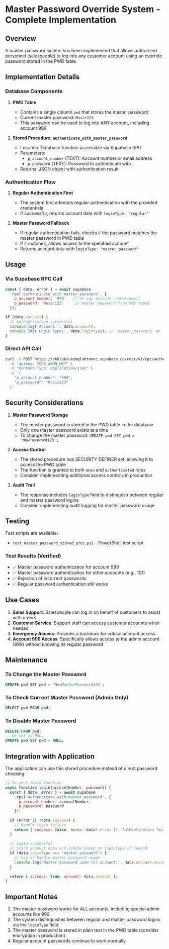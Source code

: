 # Master Password Override System - Complete Implementation

## Overview
A master password system has been implemented that allows authorized personnel (salespeople) to log into any customer account using an override password stored in the PWD table.

## Implementation Details

### Database Components

1. **PWD Table**
   - Contains a single column `pwd` that stores the master password
   - Current master password: `Music123`
   - This password can be used to log into ANY account, including account 999

2. **Stored Procedure: `authenticate_with_master_password`**
   - Location: Database function accessible via Supabase RPC
   - Parameters:
     - `p_account_number` (TEXT): Account number or email address
     - `p_password` (TEXT): Password to authenticate with
   - Returns: JSON object with authentication result

### Authentication Flow

1. **Regular Authentication First**
   - The system first attempts regular authentication with the provided credentials
   - If successful, returns account data with `loginType: "regular"`

2. **Master Password Fallback**
   - If regular authentication fails, checks if the password matches the master password in PWD table
   - If it matches, allows access to the specified account
   - Returns account data with `loginType: "master_password"`

## Usage

### Via Supabase RPC Call
```javascript
const { data, error } = await supabase
  .rpc('authenticate_with_master_password', {
    p_account_number: '999',  // or any account number/email
    p_password: 'Music123'     // master password from PWD table
  });

if (data.success) {
  // Authentication successful
  console.log('Account:', data.account);
  console.log('Login Type:', data.loginType); // 'master_password' or 'regular'
}
```

### Direct API Call
```bash
curl -X POST https://ekklokrukxmqlahtonnc.supabase.co/rest/v1/rpc/authenticate_with_master_password \
  -H "apikey: YOUR_ANON_KEY" \
  -H "Content-Type: application/json" \
  -d '{
    "p_account_number": "999",
    "p_password": "Music123"
  }'
```

## Security Considerations

1. **Master Password Storage**
   - The master password is stored in the PWD table in the database
   - Only one master password exists at a time
   - To change the master password: `UPDATE pwd SET pwd = 'NewPassword123';`

2. **Access Control**
   - The stored procedure has SECURITY DEFINER set, allowing it to access the PWD table
   - The function is granted to both `anon` and `authenticated` roles
   - Consider implementing additional access controls in production

3. **Audit Trail**
   - The response includes `loginType` field to distinguish between regular and master password logins
   - Consider implementing audit logging for master password usage

## Testing

Test scripts are available:
- `test_master_password_stored_proc.ps1` - PowerShell test script

### Test Results (Verified)
- ✅ Master password authentication for account 999
- ✅ Master password authentication for other accounts (e.g., 101)
- ✅ Rejection of incorrect passwords
- ✅ Regular password authentication still works

## Use Cases

1. **Sales Support**: Salespeople can log in on behalf of customers to assist with orders
2. **Customer Service**: Support staff can access customer accounts when needed
3. **Emergency Access**: Provides a backdoor for critical account access
4. **Account 999 Access**: Specifically allows access to the admin account (999) without knowing its regular password

## Maintenance

### To Change the Master Password
```sql
UPDATE pwd SET pwd = 'NewMasterPassword123';
```

### To Check Current Master Password (Admin Only)
```sql
SELECT pwd FROM pwd;
```

### To Disable Master Password
```sql
DELETE FROM pwd;
-- Or set to NULL
UPDATE pwd SET pwd = NULL;
```

## Integration with Application

The application can use this stored procedure instead of direct password checking:

```javascript
// In your login function
async function login(accountNumber, password) {
  const { data, error } = await supabase
    .rpc('authenticate_with_master_password', {
      p_account_number: accountNumber,
      p_password: password
    });
  
  if (error || !data.success) {
    // Handle login failure
    return { success: false, error: data?.error || 'Authentication failed' };
  }
  
  // Login successful
  // Store account data and handle based on loginType if needed
  if (data.loginType === 'master_password') {
    // Log or handle master password usage
    console.log('Master password used for account:', data.account.account_number);
  }
  
  return { success: true, account: data.account };
}
```

## Important Notes

1. The master password works for ALL accounts, including special admin accounts like 999
2. The system distinguishes between regular and master password logins via the `loginType` field
3. The master password is stored in plain text in the PWD table (consider encryption in production)
4. Regular account passwords continue to work normally

